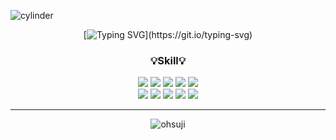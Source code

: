 ![cylinder](https://capsule-render.vercel.app/api?type=cylinder&color=0:937DC2,50:C689C6,100:FFE6F7&text=Hello!&fontAlignY=50&fontSize=35&height=100&animation=blinking)

<div align=center>
  
  [![Typing SVG](https://readme-typing-svg.demolab.com?font=Fira+Code&pause=1000&color=B61CAB&width=435&lines=I'm+Eunhee.+Good+to+see+you!)](https://git.io/typing-svg)

</div>

  

<h3 align="center">💡Skill💡</h3>
<div align=center>
  <img src="https://img.shields.io/badge/html5-E34F26?style=for-the-badge&logo=html5&logoColor=white">
  <img src="https://img.shields.io/badge/JavaScript-F7DF1E?style=for-the-badge&logo=JavaScript&logoColor=white">
  <img src="https://img.shields.io/badge/css-1572B6?style=for-the-badge&logo=css3&logoColor=white">
  <img src="https://img.shields.io/badge/jquery-0769AD?style=for-the-badge&logo=jquery&logoColor=white">
  <img src="https://img.shields.io/badge/github-181717?style=for-the-badge&logo=github&logoColor=white">
</div>
<div align="center">
  <img src="https://img.shields.io/badge/java-007396?style=for-the-badge&logo=java&logoColor=white"> 
  <img src="https://img.shields.io/badge/oracle-F80000?style=for-the-badge&logo=oracle&logoColor=white"> 
  <img src="https://img.shields.io/badge/react-61DAFB?style=for-the-badge&logo=react&logoColor=black"> 
  <img src="https://img.shields.io/badge/vue.js-4FC08D?style=for-the-badge&logo=vue.js&logoColor=white"> 
  <img src="https://img.shields.io/badge/bootstrap-7952B3?style=for-the-badge&logo=bootstrap&logoColor=white">
</div>

<hr>
<div align="center">
  <img src="https://github-readme-stats.vercel.app/api/top-langs?username=EUNHEE47&theme=buefy&show_icons=true&locale=en&layout=compact" alt="ohsuji" />
</div>


<!--
**EUNHEE47/EUNHEE47** is a ✨ _special_ ✨ repository because its `README.md` (this file) appears on your GitHub profile.

Here are some ideas to get you started:

- 🔭 I’m currently working on ...
- 🌱 I’m currently learning ...
- 👯 I’m looking to collaborate on ...
- 🤔 I’m looking for help with ...
- 💬 Ask me about ...
- 📫 How to reach me: ...
- 😄 Pronouns: ...
- ⚡ Fun fact: ...
-->
